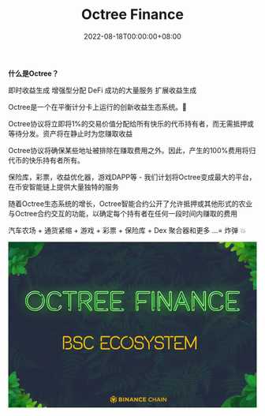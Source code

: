 ﻿---
title: "Octree Finance"
description: "创新的良率平衡计分卡生态系统。Hold.Earn.Tree 🌳"
date: 2022-08-18T00:00:00+08:00
lastmod: 2022-08-18T00:00:00+08:00
draft: false
authors: ["june"]
featuredImage: "octree-finance.png"
tags: ["DeFi","Octree Finance"]
categories: ["nfts"]
nfts: ["DeFi"]
blockchain: "BSC"
website: "https://octree.finance/?utm_source=DappRadar&utm_medium=deeplink&utm_campaign=visit-website"
twitter: "https://twitter.com/octree_bsc"
discord: ""
telegram: ""
github: ""
youtube: ""
twitch: ""
facebook: ""
instagram: ""
reddit: ""
medium: ""
steam: ""
gitbook: ""
googleplay: ""
appstore: ""
status: "Live"
weight: 
lightgallery: true
toc: true
pinned: false
recommend: false
recommend1: false
---

**什么是Octree？**

即时收益生成 增强型分配 DeFi 成功的大量服务 扩展收益生成

Octree是一个在平衡计分卡上运行的创新收益生态系统。🌳

Octree协议将立即将1%的交易价值分配给所有快乐的代币持有者，而无需抵押或等待分发。资产将在静止时为您赚取收益

Octree协议将确保某些地址被排除在赚取费用之外。因此，产生的100%费用将归代币的快乐持有者所有。

保险库，彩票，收益优化器，游戏DAPP等 - 我们计划将Octree变成最大的平台，在币安智能链上提供大量独特的服务

随着Octree生态系统的增长，Octree智能合约公开了允许抵押或其他形式的农业与Octree合约交互的功能，以确定每个持有者在任何一段时间内赚取的费用

汽车农场 + 通货紧缩 + 游戏 + 彩票 + 保险库 + Dex 聚合器和更多 ...= 炸弹 💥

![img](27.png)